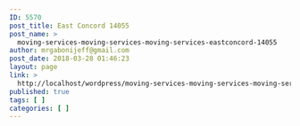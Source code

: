 ```yaml
---
ID: 5570
post_title: East Concord 14055
post_name: >
  moving-services-moving-services-moving-services-eastconcord-14055
author: mrgabonijeff@gmail.com
post_date: 2018-03-28 01:46:23
layout: page
link: >
  http://localhost/wordpress/moving-services-moving-services-moving-services-eastconcord-14055/
published: true
tags: [ ]
categories: [ ]
---
```


